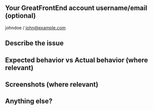 <!-- Sentences in the comment markers are meant to guide you
and do not show up in the rendered preview, do not write your
answers within them! -->

## Your GreatFrontEnd account username/email (optional)

johndoe / john@example.com <!-- Replace with your email. We might use this to give rewards 😉 -->

## Describe the issue

<!-- Provide a clear and concise description of the issue. -->

## Expected behavior vs Actual behavior (where relevant)

<!-- Clearly described what you expected to happen vs what actually happened. -->

## Screenshots (where relevant)

<!-- Where possible and relevant, add screenshots which will greatly help in explaining the issue. -->

## Anything else?

<!-- Add any other additional context about the issue. -->
